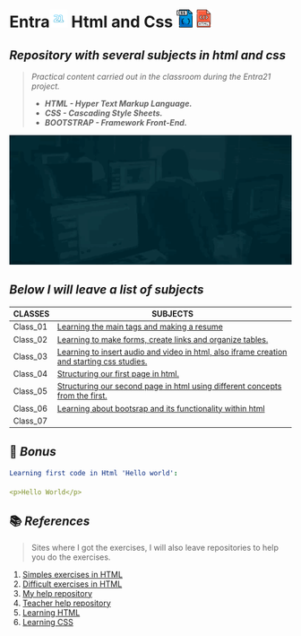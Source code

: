 # Entra![](./entra21numero.png) Html and Css ![](./arquivo-css.png)![](./html.png)

## _Repository with several subjects in html and css_

> _Practical content carried out in the classroom during the Entra21 project._
>
> - **_HTML - Hyper Text Markup Language._**
> - **_CSS - Cascading Style Sheets._**
> - **_BOOTSTRAP - Framework Front-End._**

![Gif Entra21](https://raw.githubusercontent.com/seiler-emerson/Entra21_Logica_Java_2022/main/gif/entra21.gif)

## _Below I will leave a list of subjects_

| CLASSES | SUBJECTS |
|---------|---------|
|Class_01|[Learning the main tags and making a resume](./Class_01/)
|Class_02|[Learning to make forms, create links and organize tables.](./Class_02/)
|Class_03|[Learning to insert audio and video in html, also iframe creation and starting css studies.](./Class_03/)
|Class_04|[Structuring our first page in html.](./Class_04/)
|Class_05|[Structuring our second page in html using different concepts from the first.](./Class_05/)
|Class_06|[Learning about bootsrap and its functionality within html](./Class_06/)
|Class_07|[](./Class_07/)

## 🎫 _Bonus_

```yaml
Learning first code in Html 'Hello world':

<p>Hello World</p>
```

## 📚 _References_ 

> Sites where I got the exercises, I will also leave repositories to help you do the exercises.

1. [Simples exercises in HTML](https://paginas.fe.up.pt/~ci07041/scc/trabalhos.html)
2. [Difficult exercises in HTML](https://sites.google.com/site/desenvolvimentowebi20121/material-de-apoio/listas-de-exercicios)
3. [My help repository](https://github.com/ArthurEstevan/Entra21_Html5_Css3)
4. [Teacher help repository](https://github.com/oliota/entra21-aulas-frontend-html5-css3)
5. [Learning HTML](http://www.clem.ufba.br/tuts/html/c22.htm)
6. [Learning CSS](https://www.w3schools.com/css/default.asp)

